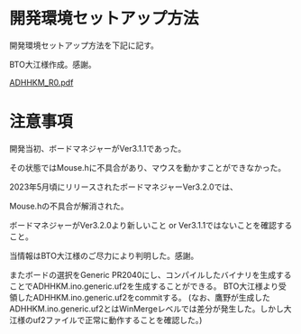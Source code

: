 # 開発環境セットアップ方法
開発環境セットアップ方法を下記に記す。

BTO大江様作成。感謝。

[ADHHKM_R0.pdf](./ADHHKM_R0.pdf)

# 注意事項
開発当初、ボードマネジャーがVer3.1.1であった。

その状態ではMouse.hに不具合があり、マウスを動かすことができなかった。

2023年5月頃にリリースされたボードマネジャーVer3.2.0では、

Mouse.hの不具合が解消された。

ボードマネジャーがVer3.2.0より新しいこと or Ver3.1.1ではないことを確認すること。

当情報はBTO大江様のご尽力により判明した。感謝。

またボードの選択をGeneric PR2040にし、コンパイルしたバイナリを生成することでADHHKM.ino.generic.uf2を生成することができる。
BTO大江様より受領したADHHKM.ino.generic.uf2をcommitする。
(なお、鷹野が生成したADHHKM.ino.generic.uf2とはWinMergeレベルでは差分が発生した。しかし大江様のuf2ファイルで正常に動作することを確認した。)
